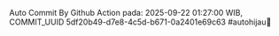 Auto Commit By Github Action pada: 2025-09-22 01:27:00 WIB, COMMIT_UUID 5df20b49-d7e8-4c5d-b671-0a2401e69c63 #autohijau🗿

